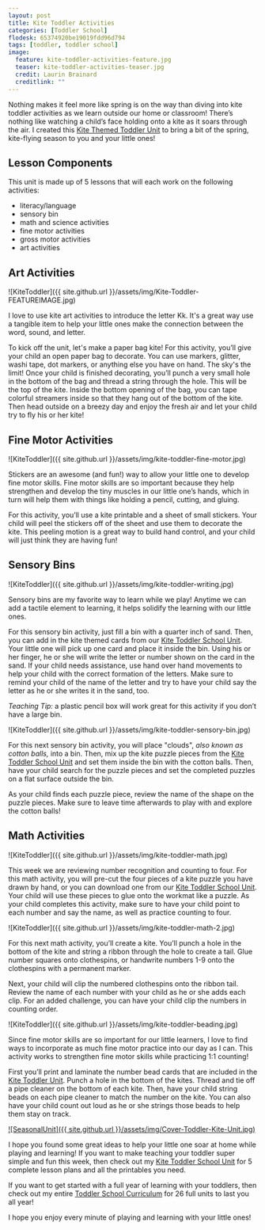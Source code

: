 ```yaml
---
layout: post
title: Kite Toddler Activities
categories: [Toddler School]
flodesk: 65374920be19019fdd96d794
tags: [toddler, toddler school]
image:
  feature: kite-toddler-activities-feature.jpg
  teaser: kite-toddler-activities-teaser.jpg
  credit: Laurin Brainard
  creditlink: ""
---
```

Nothing makes it feel more like spring is on the way than diving into kite toddler activities as we learn outside our home or classroom! There’s nothing like watching a child’s face holding onto a kite as it soars through the air. I created this [Kite Themed Toddler Unit](https://www.teacherspayteachers.com/Product/Toddler-Activities-Lesson-Plans-Preschool-Kite-Themed-Curriculum-Letter-K-4844775?utm_source=PB%20Blog&utm_campaign=Kite%20Toddler%20School%20Unit) to bring a bit of the spring, kite-flying season to you and your little ones!

## Lesson Components 
This unit is made up of 5 lessons that will each work on the following activities:
- literacy/language 
- sensory bin 
- math and science activities
- fine motor activities
- gross motor activities
- art activities

## Art Activities 

![KiteToddler]({{ site.github.url }}/assets/img/Kite-Toddler-FEATUREIMAGE.jpg)

I love to use kite art activities to introduce the letter Kk. It's a great way use a tangible item to help your little ones make the connection between the word, sound, and letter.

To kick off the unit, let's make a paper bag kite! For this activity, you’ll give your child an open paper bag to decorate. You can use markers, glitter, washi tape, dot markers, or anything else you have on hand. The sky's the limit! Once your child is finished decorating, you’ll punch a very small hole in the bottom of the bag and thread a string through the hole. This will be the top of the kite. Inside the bottom opening of the bag, you can tape colorful streamers inside so that they hang out of the bottom of the kite. Then head outside on a breezy day and enjoy the fresh air and let your child try to fly his or her kite! 

## Fine Motor Activities 

![KiteToddler]({{ site.github.url }}/assets/img/kite-toddler-fine-motor.jpg)

Stickers are an awesome (and fun!) way to allow your little one to develop fine motor skills. Fine motor skills are so important because they help strengthen and develop the tiny muscles in our little one’s hands, which in turn will help them with things like holding a pencil, cutting, and gluing. 

For this activity, you’ll use a kite printable and a sheet of small stickers. Your child will peel the stickers off of the sheet and use them to decorate the kite. This peeling motion is a great way to build hand control, and your child will just think they are having fun!

## Sensory Bins 

![KiteToddler]({{ site.github.url }}/assets/img/kite-toddler-writing.jpg)

Sensory bins are my favorite way to learn while we play! Anytime we can add a tactile element to learning, it helps solidify the learning with our little ones. 

For this sensory bin activity, just fill a bin with a quarter inch of sand. Then, you can add in the kite themed cards from our [Kite Toddler School Unit](https://www.teacherspayteachers.com/Product/Toddler-Activities-Lesson-Plans-Preschool-Kite-Themed-Curriculum-Letter-K-4844775?utm_source=PB%20Blog&utm_campaign=Kite%20Toddler%20School%20Unit). Your little one will pick up one card and place it inside the bin. Using his or her finger, he or she will write the letter or number shown on the card in the sand. If your child needs assistance, use hand over hand movements to help your child with the correct formation of the letters. Make sure to remind your child of the name of the letter and try to have your child say the letter as he or she writes it in the sand, too. 

_Teaching Tip:_ a plastic pencil box will work great for this activity if you don’t have a large bin.

![KiteToddler]({{ site.github.url }}/assets/img/kite-toddler-sensory-bin.jpg)

For this next sensory bin activity, you will place "clouds", _also known as cotton balls,_ into a bin. Then, mix up the kite puzzle pieces from the [Kite Toddler School Unit](https://www.teacherspayteachers.com/Product/Toddler-Activities-Lesson-Plans-Preschool-Kite-Themed-Curriculum-Letter-K-4844775?utm_source=PB%20Blog&utm_campaign=Kite%20Toddler%20School%20Unit) and set them inside the bin with the cotton balls. Then, have your child search for the puzzle pieces and set the completed puzzles on a flat surface outside the bin. 

As your child finds each puzzle piece, review the name of the shape on the puzzle pieces. Make sure to leave time afterwards to play with and explore the cotton balls! 

## Math Activities

![KiteToddler]({{ site.github.url }}/assets/img/kite-toddler-math.jpg)

This week we are reviewing number recognition and counting to four. For this math activity, you will pre-cut the four pieces of a kite puzzle you have drawn by hand, or you can download one from our [Kite Toddler School Unit](https://www.teacherspayteachers.com/Product/Toddler-Activities-Lesson-Plans-Preschool-Kite-Themed-Curriculum-Letter-K-4844775?utm_source=PB%20Blog&utm_campaign=Kite%20Toddler%20School%20Unit). Your child will use these pieces to glue onto the workmat like a puzzle. As your child completes this activity, make sure to have your child point to each number and say the name, as well as practice counting to four. 

![KiteToddler]({{ site.github.url }}/assets/img/kite-toddler-math-2.jpg)

For this next math activity, you’ll create a kite. You’ll punch a hole in the bottom of the kite and string a ribbon through the hole to create a tail. Glue number squares onto clothespins, or handwrite numbers 1-9 onto the clothespins with a permanent marker. 

Next, your child will clip the numbered clothespins onto the ribbon tail. Review the name of each number with your child as he or she adds each clip. For an added challenge, you can have your child clip the numbers in counting order.

![KiteToddler]({{ site.github.url }}/assets/img/kite-toddler-beading.jpg)

Since fine motor skills are so important for our little learners, I love to find ways to incorporate as much fine motor practice into our day as I can. This activity works to strengthen fine motor skills while practicing 1:1 counting! 

First you’ll print and laminate the number bead cards that are included in the [Kite Toddler Unit](https://www.teacherspayteachers.com/Product/Toddler-Activities-Lesson-Plans-Preschool-Kite-Themed-Curriculum-Letter-K-4844775?utm_source=PB%20Blog&utm_campaign=Kite%20Toddler%20School%20Unit). Punch a hole in the bottom of the kites. Thread and tie off a pipe cleaner on the bottom of each kite. Then, have your child string beads on each pipe cleaner to match the number on the kite. You can also have your child count out loud as he or she strings those beads to help them stay on track.

[![SeasonalUnit]({{ site.github.url }}/assets/img/Cover-Toddler-Kite-Unit.jpg)](https://www.teacherspayteachers.com/Product/Toddler-Activities-Lesson-Plans-Preschool-Kite-Themed-Curriculum-Letter-K-4844775?utm_source=PB%20Blog&utm_campaign=Kite%20Toddler%20School%20Cover%20Image)

I hope you found some great ideas to help your little one soar at home while playing and learning! If you want to make teaching your toddler super simple and fun this week, then check out my [Kite Toddler School Unit](https://www.teacherspayteachers.com/Product/Toddler-Activities-Lesson-Plans-Preschool-Kite-Themed-Curriculum-Letter-K-4844775?utm_source=PB%20Blog&utm_campaign=Kite%20Toddler%20School%20Unit) for 5 complete lesson plans and all the printables you need. 

If you want to get started with a full year of learning with your toddlers, then check out my entire [Toddler School Curriculum](https://www.teacherspayteachers.com/Product/Toddler-Activities-Lesson-Plans-Tot-School-Curriculum-Homeschool-Preschool-4296281?utm_source=PB%20Blog&utm_campaign=Toddler%20Bundle%20Upsell) for 26 full units to last you all year!

I hope you enjoy every minute of playing and learning with your little ones! 